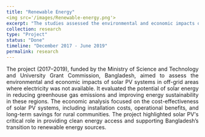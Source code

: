 ```yaml
---
title: "Renewable Energy" 
<img src='/images/Renewable-energy.png'>
excerpt: "The studies assessed the environmental and economic impacts of solar PV systems in off-grid areas where electricity was not available. These studies used filed based data inclduing GIS based mapping and spatio-temporal data analysis to investigate the impact of solar PV systems in Bangladesh"
collection: research
type: "Project"
status: "Done"
timeline: "December 2017 - June 2019"
permalink: research
---
```



<p style='text-align: justify;'>
The project (2017–2019), funded by the Ministry of Science and Technology and University Grant Commission, Bangladesh, aimed to assess the environmental and economic impacts of solar PV systems in off-grid areas where electricity was not available. It evaluated the potential of solar energy in reducing greenhouse gas emissions and improving energy sustainability in these regions. The economic analysis focused on the cost-effectiveness of solar PV systems, including installation costs, operational benefits, and long-term savings for rural communities. The project highlighted solar PV's critical role in providing clean energy access and supporting Bangladesh’s transition to renewable energy sources.
</p>
